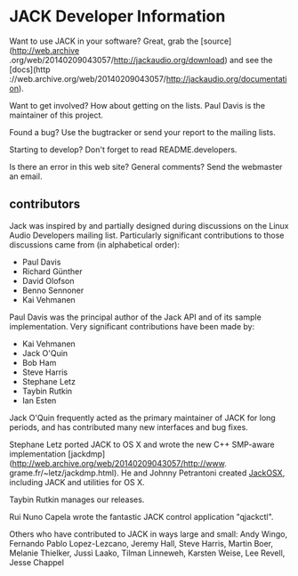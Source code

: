 
# JACK Developer Information

Want to use JACK in your software? Great, grab the [source](http://web.archive
.org/web/20140209043057/http://jackaudio.org/download) and see the [docs](http
://web.archive.org/web/20140209043057/http://jackaudio.org/documentation).

Want to get involved? How about getting on the lists. Paul Davis is the
maintainer of this project.

Found a bug? Use the bugtracker or send your report to the mailing lists.

Starting to develop? Don't forget to read README.developers.

Is there an error in this web site? General comments? Send the webmaster an
email.

## contributors

Jack was inspired by and partially designed during discussions on the Linux
Audio Developers mailing list. Particularly significant contributions to those
discussions came from (in alphabetical order):

  * Paul Davis 
  * Richard Günther 
  * David Olofson 
  * Benno Sennoner 
  * Kai Vehmanen 

Paul Davis was the principal author of the Jack API and of its sample
implementation. Very significant contributions have been made by:

  * Kai Vehmanen 
  * Jack O'Quin 
  * Bob Ham 
  * Steve Harris 
  * Stephane Letz 
  * Taybin Rutkin 
  * Ian Esten 

Jack O'Quin frequently acted as the primary maintainer of JACK for long
periods, and has contributed many new interfaces and bug fixes.

Stephane Letz ported JACK to OS X and wrote the new C++ SMP-aware
implementation [jackdmp](http://web.archive.org/web/20140209043057/http://www.
grame.fr/~letz/jackdmp.html). He and Johnny Petrantoni created
[JackOSX](http://web.archive.org/web/20140209043057/http://jackosx.com/),
including JACK and utilities for OS X.

Taybin Rutkin manages our releases.

Rui Nuno Capela wrote the fantastic JACK control application "qjackctl".

Others who have contributed to JACK in ways large and small: Andy Wingo,
Fernando Pablo Lopez-Lezcano, Jeremy Hall, Steve Harris, Martin Boer, Melanie
Thielker, Jussi Laako, Tilman Linneweh, Karsten Weise, Lee Revell, Jesse
Chappel

